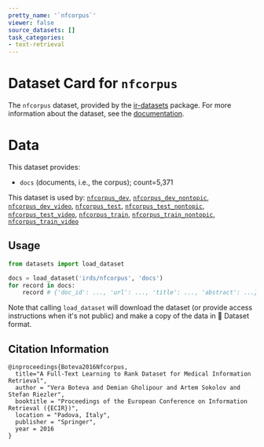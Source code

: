```yaml
---
pretty_name: '`nfcorpus`'
viewer: false
source_datasets: []
task_categories:
- text-retrieval
---
```


# Dataset Card for `nfcorpus`

The `nfcorpus` dataset, provided by the [ir-datasets](https://ir-datasets.com/) package.
For more information about the dataset, see the [documentation](https://ir-datasets.com/nfcorpus#nfcorpus).

# Data

This dataset provides:
 - `docs` (documents, i.e., the corpus); count=5,371


This dataset is used by: [`nfcorpus_dev`](https://huggingface.co/datasets/irds/nfcorpus_dev), [`nfcorpus_dev_nontopic`](https://huggingface.co/datasets/irds/nfcorpus_dev_nontopic), [`nfcorpus_dev_video`](https://huggingface.co/datasets/irds/nfcorpus_dev_video), [`nfcorpus_test`](https://huggingface.co/datasets/irds/nfcorpus_test), [`nfcorpus_test_nontopic`](https://huggingface.co/datasets/irds/nfcorpus_test_nontopic), [`nfcorpus_test_video`](https://huggingface.co/datasets/irds/nfcorpus_test_video), [`nfcorpus_train`](https://huggingface.co/datasets/irds/nfcorpus_train), [`nfcorpus_train_nontopic`](https://huggingface.co/datasets/irds/nfcorpus_train_nontopic), [`nfcorpus_train_video`](https://huggingface.co/datasets/irds/nfcorpus_train_video)


## Usage

```python
from datasets import load_dataset

docs = load_dataset('irds/nfcorpus', 'docs')
for record in docs:
    record # {'doc_id': ..., 'url': ..., 'title': ..., 'abstract': ...}

```

Note that calling `load_dataset` will download the dataset (or provide access instructions when it's not public) and make a copy of the
data in 🤗 Dataset format.

## Citation Information

```
@inproceedings{Boteva2016Nfcorpus,
  title="A Full-Text Learning to Rank Dataset for Medical Information Retrieval",
  author = "Vera Boteva and Demian Gholipour and Artem Sokolov and Stefan Riezler",
  booktitle = "Proceedings of the European Conference on Information Retrieval ({ECIR})",
  location = "Padova, Italy",
  publisher = "Springer",
  year = 2016
}
```
